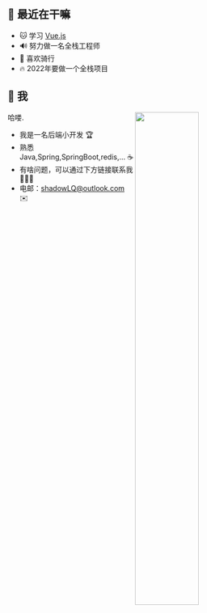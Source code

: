 ## 🥳 最近在干嘛

* 🐱 学习 [Vue.js](https://cn.vuejs.org/)
* 🔊 努力做一名全栈工程师
* 🎸 喜欢骑行
* 🔥 2022年要做一个全栈项目

## 🤩 我

<img style="width: 50%" align="right" src="https://github-readme-stats.vercel.app/api?username=meteorLQ&show_icons=true&hide_border=true&theme=tokyonight" />

哈喽.

- 我是一名后端小开发 🏆
- 熟悉 Java,Spring,SpringBoot,redis,... ☕️
- 有啥问题，可以通过下方链接联系我 🐱‍🚵‍♂️
- 电邮：shadowLQ@outlook.com ✉️

[comment]: <> (## 📖 文章)
